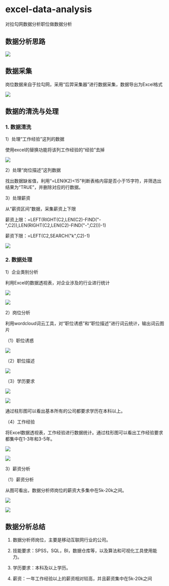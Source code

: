 # excel-data-analysis

对拉勾网数据分析职位做数据分析

## 数据分析思路

![](拉勾网数据分析——职位分析.png)

## 数据采集

岗位数据来自于拉勾网，采用“后羿采集器”进行数据采集，数据导出为Excel格式

![](原始表格数据.png)

## 数据的清洗与处理

### 1. 数据清洗

1）处理“工作经验”这列的数据

使用excel的替换功能将该列工作经验的“经验”去掉

![](工作经验处理.png)

2）处理“岗位描述”这列数据

找出数据缺省值，利用“=LEN(K2)<15”判断表格内容是否小于15字符，并筛选出结果为“TRUE”，并删除对应的行数据。

3）处理薪资 

从“薪资区间”数据，采集薪资上下限

薪资上限：=LEFT(RIGHT(C2,LEN(C2)-FIND("-",C2)),LEN(RIGHT(C2,LEN(C2)-FIND("-",C2)))-1)

薪资下限：=LEFT(C2,SEARCH("k",C2)-1)

![](薪资区间处理.png)

### 2. 数据处理

1）企业类别分析

利用Excel的数据透视表，对企业涉及的行业进行统计

![](行业统计.png)

![](行业分布柱形图.png)

2）岗位分析

利用wordcloud词云工具，对“职位诱惑”和“职位描述”进行词云统计，输出词云图片

（1）职位诱惑

![](word_cloud.jpg)

（2）职位描述

![](岗位关键词词云.jpg)

（3）学历要求

![](学历统计数据.png)

![](学历柱形图展示.png)

通过柱形图可以看出基本所有的公司都要求学历在本科以上。 

（4）工作经验 

将Excel数据透视表，工作经验进行数据统计。通过柱形图可以看出工作经验要求都集中在1-3年和3-5年。 

![](工作经验统计数据.png)

![](工作经验柱形图展示.png)

3）薪资分析

（1）薪资分析

从图可看出，数据分析师岗位的薪资大多集中在5k-20k之间。

![](薪资分析数据.png)

![](薪资分组与岗位数量关系.png)

## 数据分析总结

1. 数据分析师岗位，主要是移动互联网行业的公司。 

2. 技能要求：SPSS，SQL，BI，数据仓库等，以及算法和可视化工具使用能力。

3. 学历要求：本科及以上学历。 

4. 薪资：一年工作经验以上的薪资相对较高，并且薪资集中在5k-20k之间

